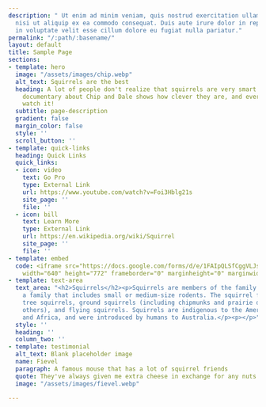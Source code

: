 ```yaml
---
description: " Ut enim ad minim veniam, quis nostrud exercitation ullamco laboris
  nisi ut aliquip ex ea commodo consequat. Duis aute irure dolor in reprehenderit
  in voluptate velit esse cillum dolore eu fugiat nulla pariatur."
permalink: "/:path/:basename/"
layout: default
title: Sample Page
sections:
- template: hero
  image: "/assets/images/chip.webp"
  alt_text: Squirrels are the best
  heading: A lot of people don't realize that squirrels are very smart. The recent
    documentary about Chip and Dale shows how clever they are, and everyone should
    watch it!
  subtitle: page-description
  gradient: false
  margin_color: false
  style: ''
  scroll_button: ''
- template: quick-links
  heading: Quick Links
  quick_links:
  - icon: video
    text: Go Pro
    type: External Link
    url: https://www.youtube.com/watch?v=Foi3Hblg21s
    site_page: ''
    file: ''
  - icon: bill
    text: Learn More
    type: External Link
    url: https://en.wikipedia.org/wiki/Squirrel
    site_page: ''
    file: ''
- template: embed
  code: <iframe src="https://docs.google.com/forms/d/e/1FAIpQLSfCggVLJs4LlOaE9CjF-bO59CRnJs7AUro4poud08r4NBC-pQ/viewform?embedded=true"
    width="640" height="772" frameborder="0" marginheight="0" marginwidth="0">Loading…</iframe>
- template: text-area
  text_area: "<h2>Squirrels</h2><p>Squirrels are members of the family Sciuridae,
    a family that includes small or medium-size rodents. The squirrel family includes
    tree squirrels, ground squirrels (including chipmunks and prairie dogs, among
    others), and flying squirrels. Squirrels are indigenous to the Americas, Eurasia,
    and Africa, and were introduced by humans to Australia.</p><p></p>"
  style: ''
  heading: ''
  column_two: ''
- template: testimonial
  alt_text: Blank placeholder image
  name: Fievel
  paragraph: A famous mouse that has a lot of squirrel friends
  quote: They've always given me extra cheese in exchange for any nuts I find.
  image: "/assets/images/fievel.webp"

---
```

